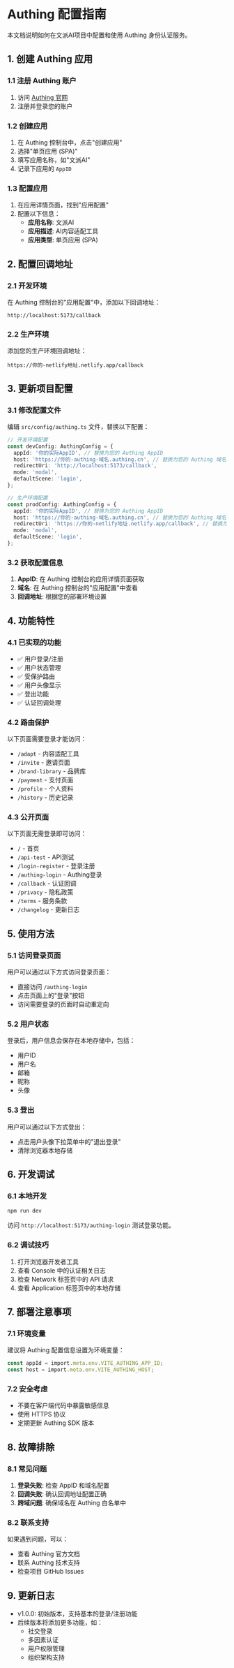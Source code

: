 # Authing 配置指南

本文档说明如何在文派AI项目中配置和使用 Authing 身份认证服务。

## 1. 创建 Authing 应用

### 1.1 注册 Authing 账户
1. 访问 [Authing 官网](https://www.authing.cn/)
2. 注册并登录您的账户

### 1.2 创建应用
1. 在 Authing 控制台中，点击"创建应用"
2. 选择"单页应用 (SPA)"
3. 填写应用名称，如"文派AI"
4. 记录下应用的 `AppID`

### 1.3 配置应用
1. 在应用详情页面，找到"应用配置"
2. 配置以下信息：
   - **应用名称**: 文派AI
   - **应用描述**: AI内容适配工具
   - **应用类型**: 单页应用 (SPA)

## 2. 配置回调地址

### 2.1 开发环境
在 Authing 控制台的"应用配置"中，添加以下回调地址：
```
http://localhost:5173/callback
```

### 2.2 生产环境
添加您的生产环境回调地址：
```
https://你的-netlify地址.netlify.app/callback
```

## 3. 更新项目配置

### 3.1 修改配置文件
编辑 `src/config/authing.ts` 文件，替换以下配置：

```typescript
// 开发环境配置
const devConfig: AuthingConfig = {
  appId: '你的实际AppID', // 替换为您的 Authing AppID
  host: 'https://你的-authing-域名.authing.cn', // 替换为您的 Authing 域名
  redirectUri: 'http://localhost:5173/callback',
  mode: 'modal',
  defaultScene: 'login',
};

// 生产环境配置
const prodConfig: AuthingConfig = {
  appId: '你的实际AppID', // 替换为您的 Authing AppID
  host: 'https://你的-authing-域名.authing.cn', // 替换为您的 Authing 域名
  redirectUri: 'https://你的-netlify地址.netlify.app/callback', // 替换为您的实际域名
  mode: 'modal',
  defaultScene: 'login',
};
```

### 3.2 获取配置信息
1. **AppID**: 在 Authing 控制台的应用详情页面获取
2. **域名**: 在 Authing 控制台的"应用配置"中查看
3. **回调地址**: 根据您的部署环境设置

## 4. 功能特性

### 4.1 已实现的功能
- ✅ 用户登录/注册
- ✅ 用户状态管理
- ✅ 受保护路由
- ✅ 用户头像显示
- ✅ 登出功能
- ✅ 认证回调处理

### 4.2 路由保护
以下页面需要登录才能访问：
- `/adapt` - 内容适配工具
- `/invite` - 邀请页面
- `/brand-library` - 品牌库
- `/payment` - 支付页面
- `/profile` - 个人资料
- `/history` - 历史记录

### 4.3 公开页面
以下页面无需登录即可访问：
- `/` - 首页
- `/api-test` - API测试
- `/login-register` - 登录注册
- `/authing-login` - Authing登录
- `/callback` - 认证回调
- `/privacy` - 隐私政策
- `/terms` - 服务条款
- `/changelog` - 更新日志

## 5. 使用方法

### 5.1 访问登录页面
用户可以通过以下方式访问登录页面：
- 直接访问 `/authing-login`
- 点击页面上的"登录"按钮
- 访问需要登录的页面时自动重定向

### 5.2 用户状态
登录后，用户信息会保存在本地存储中，包括：
- 用户ID
- 用户名
- 邮箱
- 昵称
- 头像

### 5.3 登出
用户可以通过以下方式登出：
- 点击用户头像下拉菜单中的"退出登录"
- 清除浏览器本地存储

## 6. 开发调试

### 6.1 本地开发
```bash
npm run dev
```
访问 `http://localhost:5173/authing-login` 测试登录功能。

### 6.2 调试技巧
1. 打开浏览器开发者工具
2. 查看 Console 中的认证相关日志
3. 检查 Network 标签页中的 API 请求
4. 查看 Application 标签页中的本地存储

## 7. 部署注意事项

### 7.1 环境变量
建议将 Authing 配置信息设置为环境变量：

```typescript
const appId = import.meta.env.VITE_AUTHING_APP_ID;
const host = import.meta.env.VITE_AUTHING_HOST;
```

### 7.2 安全考虑
- 不要在客户端代码中暴露敏感信息
- 使用 HTTPS 协议
- 定期更新 Authing SDK 版本

## 8. 故障排除

### 8.1 常见问题
1. **登录失败**: 检查 AppID 和域名配置
2. **回调失败**: 确认回调地址配置正确
3. **跨域问题**: 确保域名在 Authing 白名单中

### 8.2 联系支持
如果遇到问题，可以：
- 查看 Authing 官方文档
- 联系 Authing 技术支持
- 检查项目 GitHub Issues

## 9. 更新日志

- v1.0.0: 初始版本，支持基本的登录/注册功能
- 后续版本将添加更多功能，如：
  - 社交登录
  - 多因素认证
  - 用户权限管理
  - 组织架构支持 